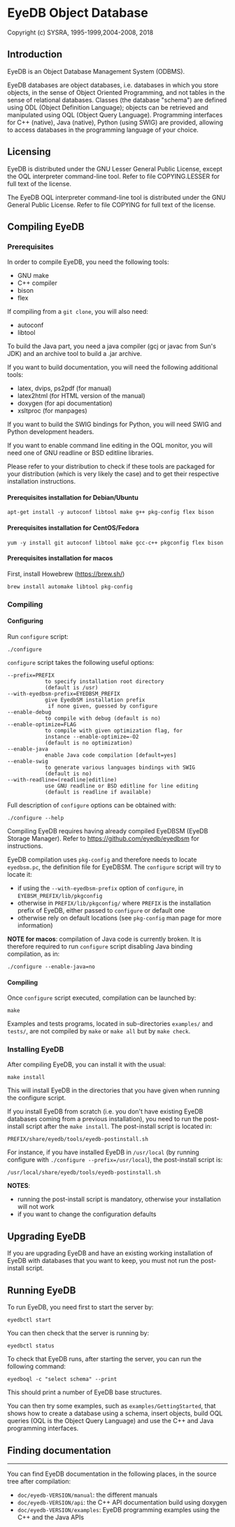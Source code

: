 # EyeDB Object Database

Copyright (c) SYSRA, 1995-1999,2004-2008, 2018

## Introduction

EyeDB is an Object Database Management System (ODBMS).

EyeDB databases are object databases, i.e. databases in which you store objects, in the sense of Object Oriented Programming, and not tables in the sense of relational databases. Classes (the database "schema") are defined using ODL (Object Definition Language); objects can be retrieved and manipulated using OQL (Object Query Language). Programming interfaces for C++ (native), Java (native), Python (using SWIG) are provided, allowing to access databases in the programming language of your choice.


## Licensing

EyeDB is distributed under the GNU Lesser General Public License,
except the OQL interpreter command-line tool. Refer to file
COPYING.LESSER for full text of the license.

The EyeDB OQL interpreter command-line tool is distributed under the
GNU General Public License. Refer to file COPYING for full text of the
license.

## Compiling EyeDB

### Prerequisites

In order to compile EyeDB, you need the following tools:

* GNU make
* C++ compiler
* bison
* flex

If compiling from a `git clone`, you will also need:

* autoconf
* libtool

To build the Java part, you need a java compiler (gcj or javac from Sun's JDK) and an archive tool to build a .jar archive.

If you want to build documentation, you will need the following additional tools:

* latex, dvips, ps2pdf (for manual)
* latex2html (for HTML version of the manual)
* doxygen (for api documentation)
* xsltproc (for manpages)

If you want to build the SWIG bindings for Python, you will need SWIG  and Python development headers.

If you want to enable command line editing in the OQL monitor, you will need one of GNU readline or BSD editline libraries.

Please refer to your distribution to check if these tools are packaged for your distribution (which is very likely the case) and to get their respective installation instructions.

#### Prerequisites installation for Debian/Ubuntu

```
apt-get install -y autoconf libtool make g++ pkg-config flex bison
```

#### Prerequisites installation for CentOS/Fedora

```
yum -y install git autoconf libtool make gcc-c++ pkgconfig flex bison
```

#### Prerequisites installation for macos

First, install Howebrew (https://brew.sh/)

```
brew install automake libtool pkg-config
```

### Compiling

#### Configuring

Run `configure` script:

```
./configure
```

`configure` script takes the following useful options:

```
--prefix=PREFIX
            to specify installation root directory 
            (default is /usr)
--with-eyedbsm-prefix=EYEDBSM_PREFIX
            give EyedbSM installation prefix
             if none given, guessed by configure
--enable-debug
            to compile with debug (default is no)
--enable-optimize=FLAG
            to compile with given optimization flag, for 
            instance --enable-optimize=-O2
            (default is no optimization)
--enable-java
            enable Java code compilation [default=yes]
--enable-swig
            to generate various languages bindings with SWIG 
            (default is no)
--with-readline=(readline|editline)
            use GNU readline or BSD editline for line editing
            (default is readline if available)
```

Full description of `configure` options can be obtained with:

```
./configure --help
```

Compiling EyeDB requires having already compiled EyeDBSM (EyeDB Storage Manager). Refer to https://github.com/eyedb/eyedbsm for instructions.

EyeDB compilation uses `pkg-config` and therefore needs to locate `eyedbsm.pc`, the definition file for EyeDBSM. The `configure` script will try to locate it:

* if using the `--with-eyedbsm-prefix` option of `configure`, in `EYEBSM_PREFIX/lib/pkgconfig` 
* otherwise in `PREFIX/lib/pkgconfig/` where `PREFIX` is the installation prefix of EyeDB, either passed to `configure` or default one
* otherwise rely on default locations (see `pkg-config` man page for more information)


**NOTE for macos**: compilation of Java code is currently broken. It is therefore required to run `configure` script disabling Java binding compilation, as in:

```
./configure --enable-java=no
```

#### Compiling

Once `configure` script executed, compilation can be launched by:

```
make
```

Examples and tests programs, located in sub-directories `examples/` and
`tests/`, are not compiled by `make` or `make all` but by `make check`.


### Installing EyeDB

After compiling EyeDB, you can install it with the usual:

```
make install
```

This will install EyeDB in the directories that you have given when
running the configure script.

If you install EyeDB from scratch (i.e. you don't have existing EyeDB
databases coming from a previous installation), you need to run the 
post-install script after the `make install`. The post-install script
is located in:

```
PREFIX/share/eyedb/tools/eyedb-postinstall.sh 
```

For instance, if you have installed EyeDB in `/usr/local` (by running configure with `./configure --prefix=/usr/local`), the 
post-install script is:

```
/usr/local/share/eyedb/tools/eyedb-postinstall.sh 
```

**NOTES**:

* running the post-install script is mandatory, otherwise your
installation will not work
* if you want to change the configuration defaults

## Upgrading EyeDB

If you are upgrading EyeDB and have an existing working installation of 
EyeDB with databases that you want to keep, you must not run the 
post-install script.


## Running EyeDB

To run EyeDB, you need first to start the server by:

```
eyedbctl start
```

You can then check that the server is running by:

```
eyedbctl status
```

To check that EyeDB runs, after starting the server, you can run the
following command:

```
eyedboql -c "select schema" --print
```

This should print a number of EyeDB base structures.

You can then try some examples, such as `examples/GettingStarted`, that 
shows how to create a database using a schema, insert objects, build
OQL queries (OQL is the Object Query Language) and use the C++ and Java
programming interfaces.


## Finding documentation
---------------------

You can find EyeDB documentation in the following places, in the
source tree after compilation:

* `doc/eyedb-VERSION/manual`: the different manuals
* `doc/eyedb-VERSION/api`: the C++ API documentation build using doxygen
* `doc/eyedb-VERSION/examples`: EyeDB programming examples using the C++
and the Java APIs
